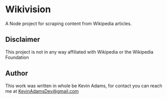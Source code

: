 # Wikivision

A Node project for scraping content from Wikipedia articles.

## Disclaimer

This project is not in any way affiliated with Wikipedia or the Wikipedia Foundation

## Author

This work was written in whole be Kevin Adams, for contact you can reach me at KevinAdamsDev@gmail.com
